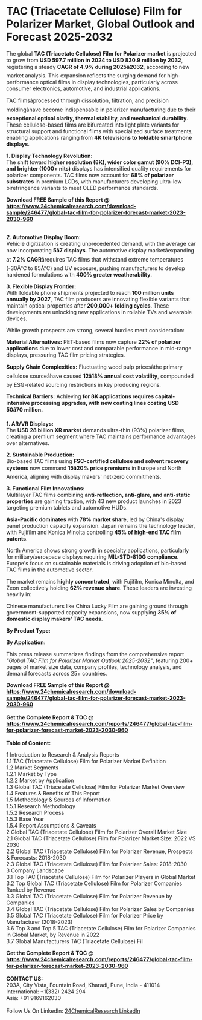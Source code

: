 <h1>TAC (Triacetate Cellulose) Film for Polarizer Market, Global Outlook and Forecast 2025-2032</h1><p>The global <strong>TAC (Triacetate Cellulose) Film for Polarizer market</strong> is projected to grow from <strong>USD 597.7 million in 2024 to USD 830.9 million by 2032</strong>, registering a steady <strong>CAGR of 4.9% during 2025â2032</strong>, according to new market analysis. This expansion reflects the surging demand for high-performance optical films in display technologies, particularly across consumer electronics, automotive, and industrial applications.</p><p>TAC filmsâprocessed through dissolution, filtration, and precision moldingâhave become indispensable in polarizer manufacturing due to their <strong>exceptional optical clarity, thermal stability, and mechanical durability</strong>. These cellulose-based films are bifurcated into light plate variants for structural support and functional films with specialized surface treatments, enabling applications ranging from <strong>4K televisions to foldable smartphone displays</strong>.</p><p><strong>1. Display Technology Revolution:</strong><br>
The shift toward <strong>higher resolution (8K), wider color gamut (90% DCI-P3), and brighter (1000+ nits)</strong> displays has intensified quality requirements for polarizer components. TAC films now account for <strong>68% of polarizer substrates</strong> in premium LCDs, with manufacturers developing ultra-low birefringence variants to meet OLED performance standards.</p><div><b>Download FREE Sample of this Report @ 
            <a href="https://www.24chemicalresearch.com/download-sample/246477/global-tac-film-for-polarizer-forecast-market-2023-2030-960">
            https://www.24chemicalresearch.com/download-sample/246477/global-tac-film-for-polarizer-forecast-market-2023-2030-960</a></b></div><br><p><strong>2. Automotive Display Boom:</strong><br>
Vehicle digitization is creating unprecedented demand, with the average car now incorporating <strong>5â7 displays</strong>. The automotive display marketâexpanding at <strong>7.2% CAGR</strong>ârequires TAC films that withstand extreme temperatures (-30Â°C to 85Â°C) and UV exposure, pushing manufacturers to develop hardened formulations with <strong>400% greater weatherability</strong>.</p><p><strong>3. Flexible Display Frontier:</strong><br>
With foldable phone shipments projected to reach <strong>100 million units annually by 2027</strong>, TAC film producers are innovating flexible variants that maintain optical properties after <strong>200,000+ folding cycles</strong>. These developments are unlocking new applications in rollable TVs and wearable devices.</p><p>While growth prospects are strong, several hurdles merit consideration:</p><p><strong>Material Alternatives:</strong> PET-based films now capture <strong>22% of polarizer applications</strong> due to lower cost and comparable performance in mid-range displays, pressuring TAC film pricing strategies.</p><p><strong>Supply Chain Complexities:</strong> Fluctuating wood pulp pricesâthe primary cellulose sourceâhave caused <strong>12â18% annual cost volatility</strong>, compounded by ESG-related sourcing restrictions in key producing regions.</p><p><strong>Technical Barriers:</strong> Achieving <strong> for 8K applications requires capital-intensive processing upgrades, with new coating lines costing <strong>USD 50â70 million</strong>.</strong></p><p><strong>1. AR/VR Displays:</strong><br>
The <strong>USD 28 billion XR market</strong> demands ultra-thin (93%) polarizer films, creating a premium segment where TAC maintains performance advantages over alternatives.</p><p><strong>2. Sustainable Production:</strong><br>
Bio-based TAC films using <strong>FSC-certified cellulose and solvent recovery systems</strong> now command <strong>15â20% price premiums</strong> in Europe and North America, aligning with display makers' net-zero commitments.</p><p><strong>3. Functional Film Innovations:</strong><br>
Multilayer TAC films combining <strong>anti-reflection, anti-glare, and anti-static properties</strong> are gaining traction, with 43 new product launches in 2023 targeting premium tablets and automotive HUDs.</p><p><strong>Asia-Pacific dominates</strong> with <strong>78% market share</strong>, led by China's display panel production capacity expansion. Japan remains the technology leader, with Fujifilm and Konica Minolta controlling <strong>45% of high-end TAC film patents</strong>.</p><p>North America shows strong growth in specialty applications, particularly for military/aerospace displays requiring <strong>MIL-STD-810G compliance</strong>. Europe's focus on sustainable materials is driving adoption of bio-based TAC films in the automotive sector.</p><p>The market remains <strong>highly concentrated</strong>, with Fujifilm, Konica Minolta, and Zeon collectively holding <strong>62% revenue share</strong>. These leaders are investing heavily in:</p><p>Chinese manufacturers like China Lucky Film are gaining ground through government-supported capacity expansions, now supplying <strong>35% of domestic display makers' TAC needs</strong>.</p><p><strong>By Product Type:</strong></p><p><strong>By Application:</strong></p><p>This press release summarizes findings from the comprehensive report <em>"Global TAC Film for Polarizer Market Outlook 2025-2032"</em>, featuring 200+ pages of market size data, company profiles, technology analysis, and demand forecasts across 25+ countries.</p><div><b>Download FREE Sample of this Report @ 
            <a href="https://www.24chemicalresearch.com/download-sample/246477/global-tac-film-for-polarizer-forecast-market-2023-2030-960">
            https://www.24chemicalresearch.com/download-sample/246477/global-tac-film-for-polarizer-forecast-market-2023-2030-960</a></b></div><br><div><b>Get the Complete Report & TOC @ 
            <a href="https://www.24chemicalresearch.com/reports/246477/global-tac-film-for-polarizer-forecast-market-2023-2030-960">
            https://www.24chemicalresearch.com/reports/246477/global-tac-film-for-polarizer-forecast-market-2023-2030-960</a></b></div><br>
            <b>Table of Content:</b><p>1 Introduction to Research & Analysis Reports<br />
    1.1 TAC (Triacetate Cellulose) Film for Polarizer Market Definition<br />
    1.2 Market Segments<br />
        1.2.1 Market by Type<br />
        1.2.2 Market by Application<br />
    1.3 Global TAC (Triacetate Cellulose) Film for Polarizer Market Overview<br />
    1.4 Features & Benefits of This Report<br />
    1.5 Methodology & Sources of Information<br />
        1.5.1 Research Methodology<br />
        1.5.2 Research Process<br />
        1.5.3 Base Year<br />
        1.5.4 Report Assumptions & Caveats<br />
2 Global TAC (Triacetate Cellulose) Film for Polarizer Overall Market Size<br />
    2.1 Global TAC (Triacetate Cellulose) Film for Polarizer Market Size: 2022 VS 2030<br />
    2.2 Global TAC (Triacetate Cellulose) Film for Polarizer Revenue, Prospects & Forecasts: 2018-2030<br />
    2.3 Global TAC (Triacetate Cellulose) Film for Polarizer Sales: 2018-2030<br />
3 Company Landscape<br />
    3.1 Top TAC (Triacetate Cellulose) Film for Polarizer Players in Global Market<br />
    3.2 Top Global TAC (Triacetate Cellulose) Film for Polarizer Companies Ranked by Revenue<br />
    3.3 Global TAC (Triacetate Cellulose) Film for Polarizer Revenue by Companies<br />
    3.4 Global TAC (Triacetate Cellulose) Film for Polarizer Sales by Companies<br />
    3.5 Global TAC (Triacetate Cellulose) Film for Polarizer Price by Manufacturer (2018-2023)<br />
    3.6 Top 3 and Top 5 TAC (Triacetate Cellulose) Film for Polarizer Companies in Global Market, by Revenue in 2022<br />
    3.7 Global Manufacturers TAC (Triacetate Cellulose) Fil</p><div><b>Get the Complete Report & TOC @ 
            <a href="https://www.24chemicalresearch.com/reports/246477/global-tac-film-for-polarizer-forecast-market-2023-2030-960">
            https://www.24chemicalresearch.com/reports/246477/global-tac-film-for-polarizer-forecast-market-2023-2030-960</a></b></div><br><b>CONTACT US:</b><br>
            203A, City Vista, Fountain Road, Kharadi, Pune, India - 411014<br>
            International: +1(332) 2424 294<br>
            Asia: +91 9169162030 <br><br>
            Follow Us On LinkedIn: <a href="https://www.linkedin.com/company/24chemicalresearch/">24ChemicalResearch LinkedIn</a>